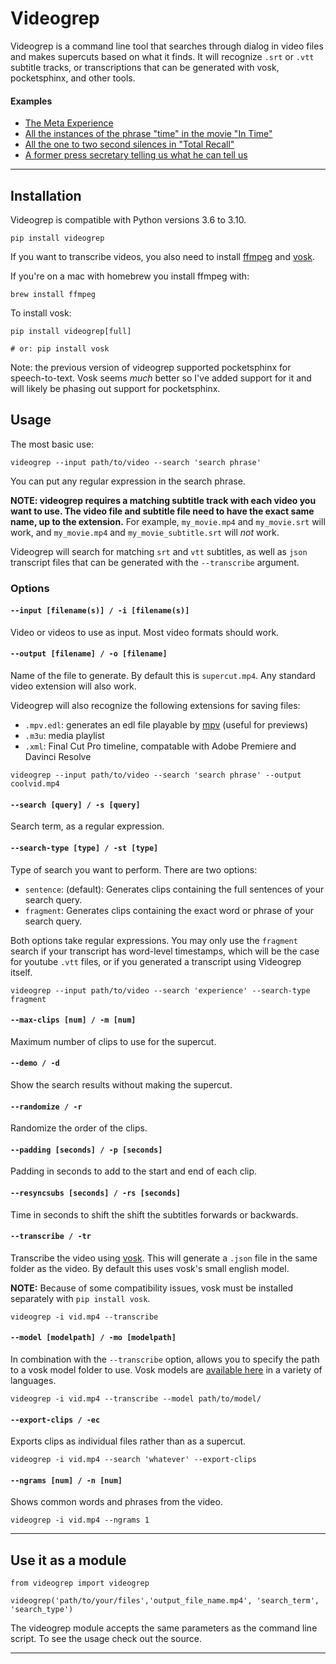 Videogrep
=========

Videogrep is a command line tool that searches through dialog in video files and makes supercuts based on what it finds. It will recognize `.srt` or `.vtt` subtitle tracks, or transcriptions that can be generated with vosk, pocketsphinx, and other tools.

#### Examples

* [The Meta Experience](https://www.youtube.com/watch?v=nGHbOckpifw)
* [All the instances of the phrase "time" in the movie "In Time"](https://www.youtube.com/watch?v=PQMzOUeprlk)
* [All the one to two second silences in "Total Recall"](https://www.youtube.com/watch?v=qEtEbXVbYJQ)
* [A former press secretary telling us what he can tell us](https://www.youtube.com/watch?v=D7pymdCU5NQ)

----

## Installation

Videogrep is compatible with Python versions 3.6 to 3.10.


```
pip install videogrep
```

If you want to transcribe videos, you also need to install [ffmpeg](http://ffmpeg.org/) and [vosk](https://alphacephei.com/vosk/).

If you're on a mac with homebrew you install ffmpeg with:

```
brew install ffmpeg
```

To install vosk:

```
pip install videogrep[full]

# or: pip install vosk
```

Note: the previous version of videogrep supported pocketsphinx for speech-to-text. Vosk seems *much* better so I've added support for it and will likely be phasing out support for pocketsphinx.

## Usage

The most basic use:

```
videogrep --input path/to/video --search 'search phrase'
```

You can put any regular expression in the search phrase.

**NOTE: videogrep requires a matching subtitle track with each video you want to use. The video file and subtitle file need to have the exact same name, up to the extension.** For example, `my_movie.mp4` and `my_movie.srt` will work, and `my_movie.mp4` and `my_movie_subtitle.srt` will *not* work.

Videogrep will search for matching `srt` and `vtt` subtitles, as well as `json` transcript files that can be generated with the `--transcribe` argument.

### Options

#### `--input [filename(s)] / -i [filename(s)]`

Video or videos to use as input. Most video formats should work.


#### `--output [filename] / -o [filename]`

Name of the file to generate. By default this is `supercut.mp4`. Any standard video extension will also work.

Videogrep will also recognize the following extensions for saving files:
  * `.mpv.edl`: generates an edl file playable by [mpv](https://mpv.io/) (useful for previews)
  * `.m3u`: media playlist
  * `.xml`: Final Cut Pro timeline, compatable with Adobe Premiere and Davinci Resolve

```
videogrep --input path/to/video --search 'search phrase' --output coolvid.mp4
```


#### `--search [query] / -s [query]`

Search term, as a regular expression.


#### `--search-type [type] / -st [type]`

Type of search you want to perform. There are two options:

* `sentence`: (default): Generates clips containing the full sentences of your search query.
* `fragment`: Generates clips containing the exact word or phrase of your search query.

Both options take regular expressions. You may only use the `fragment` search if your transcript has word-level timestamps, which will be the case for youtube `.vtt` files, or if you generated a transcript using Videogrep itself.

```
videogrep --input path/to/video --search 'experience' --search-type fragment
```

#### `--max-clips [num] / -m [num]`

Maximum number of clips to use for the supercut.


#### `--demo / -d`

Show the search results without making the supercut.


#### `--randomize / -r`

Randomize the order of the clips.


#### `--padding [seconds] / -p [seconds]`

Padding in seconds to add to the start and end of each clip.

#### `--resyncsubs [seconds] / -rs [seconds]`

Time in seconds to shift the shift the subtitles forwards or backwards.

#### `--transcribe / -tr`

Transcribe the video using [vosk](https://alphacephei.com/vosk/). This will generate a `.json` file in the same folder as the video. By default this uses vosk's small english model.

**NOTE:** Because of some compatibility issues, vosk must be installed separately with `pip install vosk`.

```
videogrep -i vid.mp4 --transcribe
```

#### `--model [modelpath] / -mo [modelpath]`

In combination with the `--transcribe` option, allows you to specify the path to a vosk model folder to use. Vosk models are [available here](https://alphacephei.com/vosk/models) in a variety of languages.

```
videogrep -i vid.mp4 --transcribe --model path/to/model/
```

#### `--export-clips / -ec`

Exports clips as individual files rather than as a supercut.

```
videogrep -i vid.mp4 --search 'whatever' --export-clips
```

#### `--ngrams [num] / -n [num]`

Shows common words and phrases from the video.

```
videogrep -i vid.mp4 --ngrams 1
```


----


## Use it as a module

```
from videogrep import videogrep

videogrep('path/to/your/files','output_file_name.mp4', 'search_term', 'search_type')
```
The videogrep module accepts the same parameters as the command line script. To see the usage check out the source.

----

